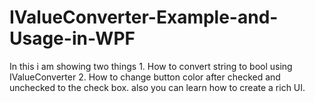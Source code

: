 # IValueConverter-Example-and-Usage-in-WPF
In this i am showing two things                   1.  How to convert string to bool using IValueConverter                  2.  How to change button color after checked and unchecked to the check box. also you can learn how to create a rich UI.
